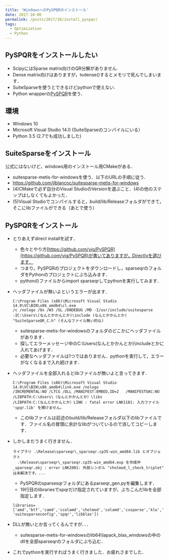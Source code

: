 ```yaml
---
title: 'WindowsへのPySPQRのインストール'
date: 2017-10-06
permalink: /posts/2017/10/install_pyspqr/
tags:
  - Optimization
  - Python
---
```


## PySPQRをインストールしたい

- ScipyにはSparse matrix向けのQR分解がありません.
- Dense matrix向けはありますが，todense()するとメモリで死んでしまいます．
- SuiteSparseを使うとできるけどpythonで使えない.
- Python wrapperの[PySPQR](https://github.com/yig/PySPQR)を使う．

## 環境
- Windows 10
- Microsoft Visual Studio 14.0 (SuiteSparseのコンパイルにいる）
- Python 3.5 (2.7でも成功しました)

## SuiteSparseをインストール
公式にはないけど，windows用のインストール用CMakeがある．
- suitesparse-metis-for-windowsを使う．以下のURLの手順に従う．
- https://github.com/jlblancoc/suitesparse-metis-for-windows
- (4)CMakeで必ず自分のVisual StudioのVersionを選ぶこと．(4)の他のステップはしなくてもよかった．
- (5)Visual Studioでコンパイルすると，build/lib/Releaseフォルダができて，そこにlibファイルができる（あとで使う）

## PySPQRをインストール
- とりあえずdirect installを試す．
  - 色々とやり方[https://github.com/yig/PySPQR](https://github.com/yig/PySPQR)が書いてありますが，Directlyを選びます．
  - つまり，PySPQRのプロジェクトをダウンロードし，sparseqrのフォルダをPythonのプロジェクトにぶち込みます．
  - pythonのファイルからimport sparseqrしてpythonを実行してみます．
- ヘッダファイルが無いよというエラーが出ます．
  ~~~
  C:\Program Files (x86)\Microsoft Visual Studio 14.0\VC\BIN\x86_amd64\cl.exe
  /c /nologo /Ox /W3 /GL /DNDEBUG /MD -I/usr/include/suitesparse
  -IC:\Users\(なんとかかんとか)\include (なんとかかんとか)
  "SuiteSparseQR_C.h" (そんなファイル無い的な)
  ~~~
  
  - suitesparse-metis-for-windowsのフォルダのどこかにヘッダファイルがあります．
  - 探してエラーメッセージ中のC:\Users\(なんとかかんとか)\includeとかに入れてあげます．
  - 必要なヘッダファイルは1つではありません．pythonを実行して，エラーがなくなるまで入れ続けます．
- ヘッダファイルを全部入れるとlibファイルが無いよと言ってきます．

  ~~~
  C:\Program Files (x86)\Microsoft Visual Studio 14.0\VC\BIN\x86_amd64\link.exe /nologo
  /INCREMENTAL:NO /LTCG /DLL /MANIFEST:EMBED,ID=2   /MANIFESTUAC:NO /LIBPATH:C:\Users\（なんとかかんとか）\libs
  /LIBPATH:C:(なんとかかんとか）LINK : fatal error LNK1181: 入力ファイル 'spqr.lib' を開けません。
  ~~~
  
  - このlibファイルは前述のbuild/lib/Releaseフォルダ以下のlibファイルです．ファイル名の冒頭に余計なlibがついているので消してコピーします．

- しかしまだうまく行きません．

  ~~~
  ライブラリ .\Release\sparseqr\_sparseqr.cp35-win_amd64.lib とオブジェクト
    .\Release\sparseqr\_sparseqr.cp35-win_amd64.exp を作成中
  _sparseqr.obj : error LNK2001: 外部シンボル "cholmod_l_check_triplet" は未解決です。...
  ~~~
  
  - PySPQRのsparsesqrフォルダにあるparseqr_gen.pyを編集します．
  - 19行目のlibrariesでspqrだけ指定されていますが，ぶちこんだlibを全部指定します．
  
  ~~~
  libraries=['amd','btf','camd','ccolamd','cholmod','colamd','cxsparse','klu','lapack','ldl','lumfpack','metis',
  'suitesparseconfig','spqr','libblas'])
  ~~~

- DLLが無いとか言ってくるんですが．．．

  - suitesparse-metis-for-windowsのlib64\lapack_blas_windowsの中のdllを全部sparseqrのフォルダにぶち込む．
  
- これでpythonを実行すればうまく行きました．お疲れさまでした．
